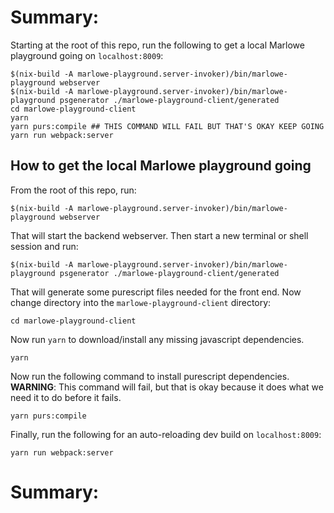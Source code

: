 # Summary:

Starting at the root of this repo, run the following to get a local Marlowe playground
going on `localhost:8009`:
```
$(nix-build -A marlowe-playground.server-invoker)/bin/marlowe-playground webserver
$(nix-build -A marlowe-playground.server-invoker)/bin/marlowe-playground psgenerator ./marlowe-playground-client/generated
cd marlowe-playground-client
yarn
yarn purs:compile ## THIS COMMAND WILL FAIL BUT THAT'S OKAY KEEP GOING
yarn run webpack:server
```

## How to get the local Marlowe playground going

From the root of this repo, run:
```
$(nix-build -A marlowe-playground.server-invoker)/bin/marlowe-playground webserver
```

That will start the backend webserver. Then start a new terminal or shell session
and run:

```
$(nix-build -A marlowe-playground.server-invoker)/bin/marlowe-playground psgenerator ./marlowe-playground-client/generated
```

That will generate some purescript files needed for the front end. Now change
directory into the `marlowe-playground-client` directory:
```
cd marlowe-playground-client
```

Now run `yarn` to download/install any missing javascript dependencies.
```
yarn
```

Now run the following command to install purescript dependencies. **WARNING**:
This command will fail, but that is okay because it does what we need it to do
before it fails.
```
yarn purs:compile
```

Finally, run the following for an auto-reloading dev build on `localhost:8009`:
```
yarn run webpack:server
```

# Summary:
```